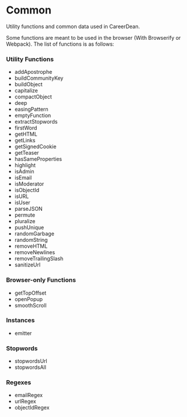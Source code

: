 # Common

Utility functions and common data used in CareerDean.

Some functions are meant to be used in the browser (With Browserify or Webpack). The list of functions is as follows:

### Utility Functions

- addApostrophe
- buildCommunityKey
- buildObject
- capitalize
- compactObject
- deep
- easingPattern
- emptyFunction
- extractStopwords
- firstWord
- getHTML
- getLinks
- getSignedCookie
- getTeaser
- hasSameProperties
- highlight
- isAdmin
- isEmail
- isModerator
- isObjectId
- isURL
- isUser
- parseJSON
- permute
- pluralize
- pushUnique
- randomGarbage
- randomString
- removeHTML
- removeNewlines
- removeTrailingSlash
- sanitizeUrl


### Browser-only Functions

- getTopOffset
- openPopup
- smoothScroll


### Instances

- emitter


### Stopwords

- stopwordsUrl
- stopwordsAll


### Regexes

- emailRegex
- urlRegex
- objectIdRegex

